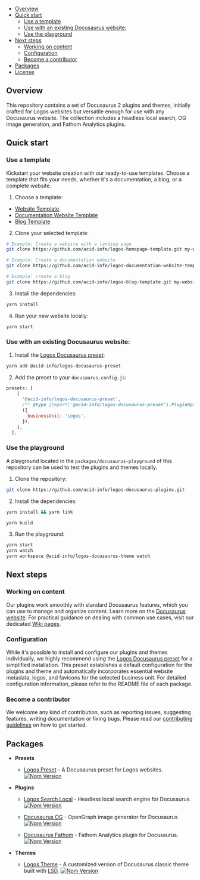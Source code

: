 - [Overview](#overview)
- [Quick start](#quick-start)
  - [Use a template](#use-a-template)
  - [Use with an existing Docusaurus website:](#use-with-an-existing-docusaurus-website)
  - [Use the playground](#use-the-playground)
- [Next steps](#next-steps)
  - [Working on content](#working-on-content)
  - [Configuration](#configuration)
  - [Become a contributor](#become-a-contributor)
- [Packages](#packages)
- [License](#license)

## Overview

This repository contains a set of Docusaurus 2 plugins and themes, initially crafted for Logos websites but versatile enough for use with any Docusaurus website. The collection includes a headless local search, OG image generation, and Fathom Analytics plugins.

## Quick start

### Use a template

Kickstart your website creation with our ready-to-use templates. Choose a template that fits your needs, whether it's a documentation, a blog, or a complete website.

1. Choose a template:

- [Website Template](https://github.com/acid-info/logos-website-template)
- [Documentation Website Template](https://github.com/acid-info/logos-documentation-website-template)
- [Blog Template](https://github.com/acid-info/logos-blog-template)

2. Clone your selected template:

```bash
# Example: Create a website with a landing page
git clone https://github.com/acid-info/logos-homepage-template.git my-website && cd my-website

# Example: Create a documentation website
git clone https://github.com/acid-info/logos-documentation-website-template.git my-website && cd my-website

# Example: create a blog
git clone https://github.com/acid-info/logos-blog-template.git my-website && cd my-website
```

3. Install the dependencies:

```bash
yarn install
```

4. Run your new website locally:

```bash
yarn start
```

### Use with an existing Docusaurus website:

1. Install the [Logos Docusaurus preset](./packages/logos-docusaurus-preset/):

```bash
yarn add @acid-info/logos-docusaurus-preset
```

2. Add the preset to your `docusaurus.config.js`:

```js
presets: [
    [
      '@acid-info/logos-docusaurus-preset',
      /** @type {import('@acid-info/logos-docusaurus-preset').PluginOptions} */
      ({
        businessUnit: 'Logos',
      }),
    ],
  ],

```

### Use the playground

A playground located in the `packages/docusaurus-playground` of this repository can be used to test the plugins and themes locally.

1. Clone the repository:

```bash
git clone https://github.com/acid-info/logos-docusaurus-plugins.git
```

2. Install the dependencies:

```bash
yarn install && yarn link

yarn build
```

3. Run the playground:

```bash
yarn start
yarn watch
yarn workspace @acid-info/logos-docusaurus-theme watch
```

## Next steps

### Working on content

Our plugins work smoothly with standard Docusaurus features, which you can use to manage and organize content. Learn more on the [Docusaurus website](https://docusaurus.io/docs). For practical guidance on dealing with common use cases, visit our dedicated [Wiki pages](https://github.com/acid-info/logos-docusaurus-plugins/wiki).

### Configuration

While it's possible to install and configure our plugins and themes individually, we highly recommend using the [Logos Docusaurus preset](./packages/logos-docusaurus-preset/) for a simplified installation. This preset establishes a default configuration for the plugins and theme and automatically incorporates essential website metadata, logos, and favicons for the selected business unit. For detailed configuration information, please refer to the README file of each package.

### Become a contributor

We welcome any kind of contribution, such as reporting issues, suggesting features, writing documentation or fixing bugs. Please read our [contributing guidelines](./CONTRIBUTING.md) on how to get started.

## Packages

- **Presets**

  - [Logos Preset](./packages/logos-docusaurus-preset) - A Docusaurus preset for Logos websites.
    [![Npm Version](https://img.shields.io/npm/v/@acid-info/logos-docusaurus-preset)](https://www.npmjs.com/package/@acid-info/logos-docusaurus-preset)

- **Plugins**

  - [Logos Search Local](./packages/logos-docusaurus-search-local) - Headless local search engine for Docusaurus.
    [![Npm Version](https://img.shields.io/npm/v/@acid-info/logos-docusaurus-search-local)](https://www.npmjs.com/package/@acid-info/logos-docusaurus-search-local)

  - [Docusaurus OG](./packages/docusaurus-og) - OpenGraph image generator for Docusaurus.
    [![Npm Version](https://img.shields.io/npm/v/@acid-info/docusaurus-og)](https://www.npmjs.com/package/@acid-info/docusaurus-og)

  - [Docusaurus Fathom](./packages/docusaurus-fathom) - Fathom Analytics plugin for Docusaurus.
    [![Npm Version](https://img.shields.io/npm/v/@acid-info/docusaurus-fathom)](https://www.npmjs.com/package/@acid-info/docusaurus-fathom)

- **Themes**
  - [Logos Theme](./packages/logos-docusaurus-theme) - A customized version of Docusaurus classic theme built with [LSD](https://github.com/acid-info/lsd).
    [![Npm Version](https://img.shields.io/npm/v/@acid-info/logos-docusaurus-theme)](https://www.npmjs.com/package/@acid-info/logos-docusaurus-theme)
